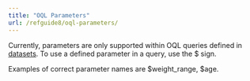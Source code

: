 ```yaml
---
title: "OQL Parameters"
url: /refguide8/oql-parameters/
---
```


Currently, parameters are only supported within OQL queries defined in [datasets](/refguide8/data-sets/). To use a defined parameter in a query, use the $ sign.

Examples of correct parameter names are $weight_range, $age.
